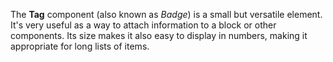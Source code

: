 The **Tag** component (also known as *Badge*) is a small but versatile element. It's very useful as a way to attach information to a block or other components. Its size makes it also easy to display in numbers, making it appropriate for long lists of items.
